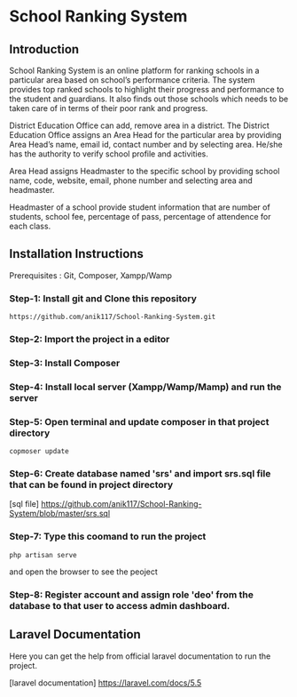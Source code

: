 # School Ranking System

## Introduction
School Ranking System is an online platform for ranking schools in a particular area based on school’s performance criteria. The system provides top ranked schools to highlight their progress and performance to the student and guardians. It also finds out those schools which needs to be taken care of in terms of their poor rank and progress.

District Education Office can add, remove area in a district. The District Education Office assigns an Area Head for the particular area by providing Area Head’s name, email id, contact number and by selecting area. He/she has the authority to verify school profile and activities.

Area Head assigns Headmaster to the specific school by providing school name, code, website, email, phone number and selecting area and headmaster.

Headmaster of a school provide student information that are number of students, school fee, percentage of pass, percentage of attendence for each class.

## Installation Instructions
Prerequisites : Git, Composer, Xampp/Wamp

### Step-1: Install git and Clone this repository
````
https://github.com/anik117/School-Ranking-System.git
````
### Step-2: Import the project in a editor
### Step-3: Install Composer
### Step-4: Install local server (Xampp/Wamp/Mamp) and run the server
### Step-5: Open terminal and update composer in that project directory
````
copmoser update
````
### Step-6: Create database named 'srs' and import srs.sql file that can be found in project directory
[sql file] https://github.com/anik117/School-Ranking-System/blob/master/srs.sql
### Step-7: Type this coomand to run the project
````
php artisan serve
````
and open the browser to see the peoject
### Step-8: Register account and assign role 'deo' from the database to that user to access admin dashboard.

## Laravel Documentation
Here you can get the help from official laravel documentation to run the project. 

[laravel documentation] https://laravel.com/docs/5.5

